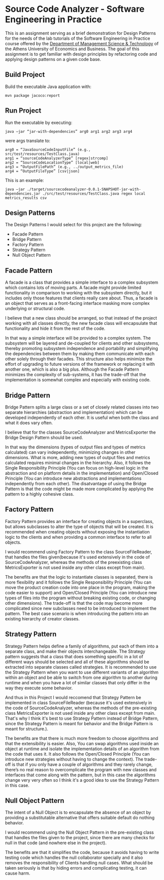 # Source Code Analyzer  - Software Engineering in Practice

This is an assignment serving as a brief demonstration for Design Patterns for the needs of the lab tutorials of the Software Engineering in Practice course offered by the [Department of Management Science & Technology](https://www.dept.aueb.gr/el/dmst) of the Athens University of Economics and Business.
The goal of this assignment is to get familiar with design principles by refactoring code and applying design patterns on a given code base.

## Build Project

Build the executable Java application with:

```no-highlight
mvn package jacoco:report
```

## Run Project

Run the executable by executing:

```no-highlight
java –jar “jar-with-dependencies” arg0 arg1 arg2 arg3 arg4
```

were args translate to:
```no-highlight
arg0 = “JavaSourceCodeInputFile” (e.g., src/test/resources/TestClass.java)
arg1 = “sourceCodeAnalyzerType” [regex|strcomp]
arg2 = “SourceCodeLocationType” [local|web]
arg3 = “OutputFilePath” (e.g., ../output_metrics_file)
arg4 = “OutputFileType” [csv|json]
```

This is an example:
```no-highlight
java –jar ./target/sourcecodeanalyzer-0.0.1-SNAPSHOT-jar-with-dependencies.jar ./src/test/resources/TestClass.java regex local metrics_results csv
```

## Design Patterns

The Design Patterns I would select for this project are the following:
* Facade Pattern
* Bridge Pattern
* Factory Pattern
* Strategy Pattern
* Null Object Pattern

## Facade Pattern

A facade is a class that provides a simple interface to a complex subsystem which contains lots of moving parts. A facade might provide limited functionality in comparison to working with the subsystem directly, but it includes only those features that clients really care about. Thus, a facade is an object that serves as a front-facing interface masking more complex underlying or structural code. 

I believe that a new class should be arranged, so that instead of the project working with all classes directly, the new facade class will encapsulate that functionality and hide it from the rest of the code.

In that way a simple interface will be provided to a complex system. The subsystem will be layered and de-coupled for clients and other subsystems, thereby promoting subsystem independence and portability and simplifying the dependencies between them by making them communicate with each other solely through their facades. This structure also helps minimize the effort of upgrading to future versions of the framework or replacing it with another one, which is also a big plus.
Although the Facade Pattern minimizes the complexity of sub-systems, it has the trade-off that the implementation is somewhat complex and especially with existing code.

## Bridge Pattern

Bridge Pattern splits a large class or a set of closely related classes into two separate hierarchies (abstraction and implementation) which can be developed independently of each other. It is useful when both the class and what it does vary often.

I believe that for the classes SourceCodeAnalyzer and MetricsExporter the Bridge Design Pattern should be used.

In that way the dimensions (types of output files and types of metrics calculated) can vary independently, minimizing changes in other dimensions. What is more, adding new types of output files and metrics calculated requires minimal changes in the hierarchy. Also, it follows the Single Responsibility Principle (You can focus on high-level logic in the abstraction and on platform details in the implementation) and Open/Closed Principle (You can introduce new abstractions and implementations independently from each other).
The disatvantage of using the Bridge Pattern is that the code might be made more complicated by applying the pattern to a highly cohesive class.

## Factory Pattern

Factory Pattern provides an interface for creating objects in a superclass, but allows subclasses to alter the type of objects that will be created.
It is recommended when creating objects without exposing the instantiation logic to the clients and when providing a common interface to refer to all objects.

I would recommend using Factory Pattern to the class SourceFileReader, that handles the files given(because it's used extensively in the code of SourceCodeAnalyzer, whereas the methods of the preexisting class MetricsExporter is not used inside any other class except from main).

The benefits are that the logic to instantiate classes is separated, there is more flexibility and it follows the Single Responsibility Principle (You can move the product creation code into one place in the program, making the code easier to support) and Open/Closed Principle (You can introduce new types of files into the program without breaking existing code, or changing other dimensions).
The trade-off is that the code may become more complicated since new subclasses need to be introduced to implement the pattern. The best case scenario is when introducing the pattern into an existing hierarchy of creator classes.

## Strategy Pattern

Strategy Pattern helps define a family of algorithms, put each of them into a separate class, and make their objects interchangeable. The Strategy pattern suggests that a class that does something specific in a lot of different ways should be selected and all of these algorithms should be extracted into separate classes called strategies. It is recommended to use the Strategy Pattern when you want to use different variants of an algorithm within an object and be able to switch from one algorithm to another during runtime and when you have a lot of similar classes that only differ in the way they execute some behavior.

And thus in this Project I would reccomend that Strategy Pattern be implemented in class SourceFileReader (because it's used extensively in the code of SourceCodeAnalyzer, whereas the methods of the pre-existing class MetricsExporter is not used inside any other class except from main. That's why I think it's best to use Strategy Pattern instead of Bridge Pattern, since the Strategy Pattern is meant for behavior and the Bridge Pattern is meant for structure.).

The benefits are that there is much more freedom to choose algorithms and that the extensibility is easier. Also, You can swap algorithms used inside an object at runtime and isolate the implementation details of an algorithm from the code that uses it. It also follows the Open/Closed Principle (You can introduce new strategies without having to change the context).
The trade-off is that if you only have a couple of algorithms and they rarely change, there’s no real reason to overcomplicate the program with new classes and interfaces that come along with the pattern, but in this case the algorithms change very very often so I think it's a good idea to use the Strategy Pattern in this case.

## Null Object Pattern

The intent of a Null Object is to encapsulate the absence of an object by providing a substitutable alternative that offers suitable default do nothing behavior.

I would recommend using the Null Object Pattern in the pre-existing class that handles the files given to the project, since there are many checks for null in that code (and nowhere else in the project).

The benefits are that it simplifies the code, because it avoids having to write testing code which handles the null collaborator specially and it also removes the responsibility of Clients handling null cases.
What should be taken seriously is that by hiding errors and complicating testing, it can cause harm.